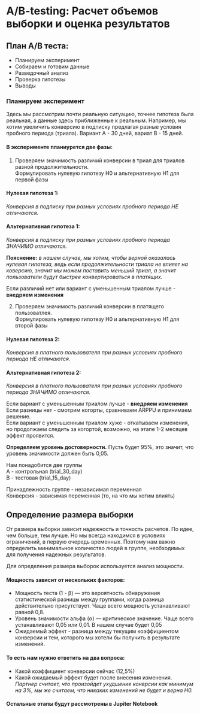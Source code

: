 # A/B-testing: Расчет объемов выборки и оценка результатов

## План A/B теста:
* Планируем эксперимент 
* Собираем и готовим данные  
* Разведочный анализ
* Проверка гипотезы 
* Выводы

### Планируем эксперимент
Здесь мы рассмотрим почти реальную ситуацию, точнее гипотеза была реальная, а данные здесь приближенные к реальным. 
Например, мы хотим увеличить конверсию в подписку предлагая разные условия пробного периода (триала). Вариант А - 30 дней, вариат B - 15 дней. <br />

#### В эксперименте планиурется две фазы:
1. Проверяем значимость различий конверсии в триал для триалов разной продолжительности. <br />
Формулировать нулевую гипотезу H0 и альтернативную H1 для первой фазы <br />

#### Нулевая гипотеза 1: 
*Конверсия в подписку при разных условиях пробного периода НЕ отличаются.* <br />
#### Альтернативная гипотеза 1: 
*Конверсия в подписку при разных условиях пробного периода ЗНАЧИМО отличаются.* <br />

**Пояснение:** 
*в нашем случае, мы хотим, чтобы верной оказалась нулевая гипотеза, ведь если продолжительности триала не влияет на коверсию, значит мы можем поставить меньший триал, а значит пользователи будут быстрее конвертироваться в платящих.* <br />

Если различий нет или вариант с уменьшенным триалом лучше - **внедряем изменения**

2. Проверяем значимость различий конверсии в платящего пользоватлея.  <br />
Формулировать нулевую гипотезу H0 и альтернативную H1 для второй фазы <br />

#### Нулевая гипотеза 2: 
*Конверсия в платного пользователя при разных условиях пробного периода НЕ отличаются.* <br />
#### Альтернативная гипотеза 2: 
*Конверсия в платного пользователя при разных условиях пробного периода ЗНАЧИМО отличаются.* <br />

Если вариант с уменьшенным триалом лучше - **внедряем изменения** <br />
Если разницы нет - смотрим когорты, сравниваем ARPPU и принимаем решение.  <br />
Если вариант с уменьшенным триалом хуже - откатываем изменения, но продолжаем следить за когортой, возможно, на этапе 1-2 месяцев эффект проявится. <br />

**Определяем уровень достоверности.** Пусть будет 95%, это значит, что уровень значимости должен быть 0,05. <br />

Нам понадобится две группы <br />
А - контрольная (trial_30_day) <br />
В - тестовая (trial_15_day) <br />

Принадлежность группе - независимая переменная  <br />
Конверсия - зависимая переменная (то, на что мы хотим влиять) <br />

## Определение размера выборки

От размера выборки зависит надежность и точность расчетов. По идее, чем больше, тем лучше. Но мы всегда находимся в условиях ограничений, в первую очередь временных. Поэтому нам важно определить минимальное количество людей в группе, необходимых для получения надежных результатов. 

Для определения размера выборок используется анализ мощности. <br />

#### Мощность зависит от нескольких факторов: 

* Мощность теста (1 - β) — это вероятность обнаружения статистической разницы между группами, когда разница действительно присутствует. Чаще всего мощность устанавливают равной 0,8.
* Уровень значимости альфа (α) — критическое значение. Чаще всего устанавливают 0,05 или 0,01. В нашем случае будет 0,05
* Ожидаемый эффект - разница между текущим коэффициентом конверсии и тем, которого мы хотели бы получить в результате изменений.

#### То есть нам нужно ответить на два вопроса:
* Какой коэффициент конверсии сейчас (12,5%)
* Какой ожидаемый эффект будет после внесения изменения. *Партнер считает, что произойдет ухудшение конврсии как минимум на 3%, мы же считаем, что никаких изменений не будет и верна H0.*

#### Остальные этапы будут рассмотрены в Jupiter Notebook
